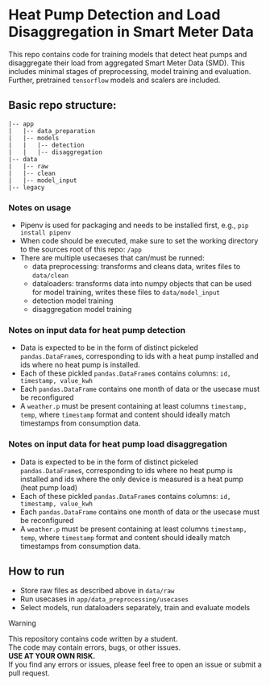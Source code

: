 # Heat Pump Detection and Load Disaggregation in Smart Meter Data
This repo contains code for training models that detect heat pumps and disaggregate their load from aggregated Smart Meter Data (SMD). 
This includes minimal stages of preprocessing, model training and evaluation. Further, pretrained ```tensorflow``` models and scalers are included.


## Basic repo structure:
```
|-- app
|   |-- data_preparation
|   |-- models
|   |   |-- detection
|   |   |-- disaggregation
|-- data
|   |-- raw
|   |-- clean
|   |-- model_input
|-- legacy
```
### Notes on usage
* Pipenv is used for packaging and needs to be installed first, e.g., ```pip install pipenv``` 
* When code should be executed, make sure to set the working directory to the sources root of this repo: ```/app```
* There are multiple usecaeses that can/must be runned:
    * data preprocessing: transforms and cleans data, writes files to ```data/clean```
    * dataloaders: transforms data into numpy objects that can be used for model training, writes these files to ```data/model_input```
    * detection model training
    * disaggregation model training
  

### Notes on input data for heat pump detection
* Data is expected to be in the form of distinct pickeled ```pandas.DataFrame```s, corresponding to ids with a heat pump installed and
  ids where no heat pump is installed. 
* Each of these pickled ```pandas.DataFrame```s contains columns: ```id, timestamp, value_kwh```
* Each ```pandas.DataFrame``` contains one month of data or the usecase must be reconfigured
* A ```weather.p``` must be present containing at least columns ```timestamp, temp```, where ```timestamp``` 
  format and content should ideally match timestamps from consumption data. 

### Notes on input data for heat pump load disaggregation
* Data is expected to be in the form of distinct pickeled ```pandas.DataFrame```s, corresponding to ids where no heat pump is installed and
  ids where the only device is measured is a heat pump (heat pump load)
* Each of these pickled ```pandas.DataFrame```s contains columns: ```id, timestamp, value_kwh```
* Each ```pandas.DataFrame``` contains one month of data or the usecase must be reconfigured
* A ```weather.p``` must be present containing at least columns ```timestamp, temp```, where ```timestamp``` 
  format and content should ideally match timestamps from consumption data. 

## How to run
* Store raw files as described above in  ```data/raw```
* Run usecases in ```app/data_preprocessing/usecases```
* Select models, run dataloaders separately, train and evaluate models



> [!WARNING]
> This repository contains code written by a student. \
> The code may contain errors, bugs, or other issues. \
> **USE AT YOUR OWN RISK.** \
>If you find any errors or issues, please feel free to open an issue or submit a pull request.
